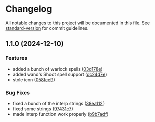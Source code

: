 # Changelog

All notable changes to this project will be documented in this file. See [standard-version](https://github.com/conventional-changelog/standard-version) for commit guidelines.

## 1.1.0 (2024-12-10)


### Features

* added a bunch of warlock spells ([03d178e](https://github.com/jackindisguise/spell-analysis/commit/03d178e0d5c8c153dc846305277ba4f54ffd8088))
* added wand's Shoot spell support ([dc24d7e](https://github.com/jackindisguise/spell-analysis/commit/dc24d7e4d5644b2577e849e2178b1b5568736b5f))
* stole icon ([058fce9](https://github.com/jackindisguise/spell-analysis/commit/058fce9d148c09b599b0eb23e5d3f76879c92e23))


### Bug Fixes

* fixed a bunch of the interp strings ([38ea112](https://github.com/jackindisguise/spell-analysis/commit/38ea112ad7dc60ff3d360edf89651792483c645b))
* fixed some strings ([97431c7](https://github.com/jackindisguise/spell-analysis/commit/97431c753652eb1f13e7b6adddd5f008c2365d37))
* made interp function work properly ([b9b7adf](https://github.com/jackindisguise/spell-analysis/commit/b9b7adfb5c880bf536e14821603ce1e20edb3d43))
